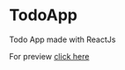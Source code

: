 # TodoApp
Todo App made with ReactJs

For preview [click here](https://relaxed-stonebraker-4132c2.netlify.app/)
